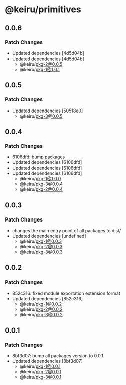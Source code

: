 # @keiru/primitives

## 0.0.6

### Patch Changes

- Updated dependencies [4d5d04b]
- Updated dependencies [4d5d04b]
  - @keiru/pkg-2@0.0.5
  - @keiru/pkg-1@1.0.1

## 0.0.5

### Patch Changes

- Updated dependencies [50518e0]
  - @keiru/pkg-3@0.0.5

## 0.0.4

### Patch Changes

- 6106dfd: bump packages
- Updated dependencies [6106dfd]
- Updated dependencies [6106dfd]
- Updated dependencies [6106dfd]
  - @keiru/pkg-1@1.0.0
  - @keiru/pkg-3@0.0.4
  - @keiru/pkg-2@0.0.4

## 0.0.3

### Patch Changes

- changes the main entry point of all packages to dist/
- Updated dependencies [undefined]
  - @keiru/pkg-1@0.0.3
  - @keiru/pkg-2@0.0.3
  - @keiru/pkg-3@0.0.3

## 0.0.2

### Patch Changes

- 852c316: fixed module exportation extension format
- Updated dependencies [852c316]
  - @keiru/pkg-1@0.0.2
  - @keiru/pkg-2@0.0.2
  - @keiru/pkg-3@0.0.2

## 0.0.1

### Patch Changes

- 8bf3d07: bump all packages version to 0.0.1
- Updated dependencies [8bf3d07]
  - @keiru/pkg-1@0.0.1
  - @keiru/pkg-2@0.0.1
  - @keiru/pkg-3@0.0.1
